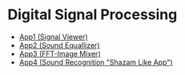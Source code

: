 # Digital Signal Processing 
* [App1 (Signal Viewer)](https://github.com/Radwa-Saeed/DSP/tree/main/Signal-Viewer)
* [App2 (Sound Equallizer)](https://github.com/Radwa-Saeed/DSP/tree/main/Equalizer)
* [App3 (FFT-Image Mixer)](https://github.com/Radwa-Saeed/DSP/tree/main/FFT-ImageMixer)
* [App4 (Sound Recognition "Shazam Like App")](https://github.com/Radwa-Saeed/DSP/tree/main/Shazam)